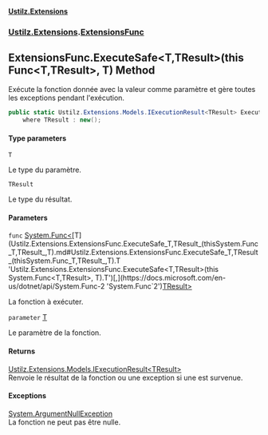 #### [Ustilz.Extensions](index.md 'index')
### [Ustilz.Extensions](Ustilz.Extensions.md 'Ustilz.Extensions').[ExtensionsFunc](Ustilz.Extensions.ExtensionsFunc.md 'Ustilz.Extensions.ExtensionsFunc')

## ExtensionsFunc.ExecuteSafe<T,TResult>(this Func<T,TResult>, T) Method

Exécute la fonction donnée avec la valeur comme paramètre et gère toutes les exceptions pendant l'exécution.

```csharp
public static Ustilz.Extensions.Models.IExecutionResult<TResult> ExecuteSafe<T,TResult>(this System.Func<T,TResult> func, T parameter)
    where TResult : new();
```
#### Type parameters

<a name='Ustilz.Extensions.ExtensionsFunc.ExecuteSafe_T,TResult_(thisSystem.Func_T,TResult_,T).T'></a>

`T`

Le type du paramètre.

<a name='Ustilz.Extensions.ExtensionsFunc.ExecuteSafe_T,TResult_(thisSystem.Func_T,TResult_,T).TResult'></a>

`TResult`

Le type du résultat.
#### Parameters

<a name='Ustilz.Extensions.ExtensionsFunc.ExecuteSafe_T,TResult_(thisSystem.Func_T,TResult_,T).func'></a>

`func` [System.Func&lt;](https://docs.microsoft.com/en-us/dotnet/api/System.Func-2 'System.Func`2')[T](Ustilz.Extensions.ExtensionsFunc.ExecuteSafe_T,TResult_(thisSystem.Func_T,TResult_,T).md#Ustilz.Extensions.ExtensionsFunc.ExecuteSafe_T,TResult_(thisSystem.Func_T,TResult_,T).T 'Ustilz.Extensions.ExtensionsFunc.ExecuteSafe<T,TResult>(this System.Func<T,TResult>, T).T')[,](https://docs.microsoft.com/en-us/dotnet/api/System.Func-2 'System.Func`2')[TResult](Ustilz.Extensions.ExtensionsFunc.ExecuteSafe_T,TResult_(thisSystem.Func_T,TResult_,T).md#Ustilz.Extensions.ExtensionsFunc.ExecuteSafe_T,TResult_(thisSystem.Func_T,TResult_,T).TResult 'Ustilz.Extensions.ExtensionsFunc.ExecuteSafe<T,TResult>(this System.Func<T,TResult>, T).TResult')[&gt;](https://docs.microsoft.com/en-us/dotnet/api/System.Func-2 'System.Func`2')

La fonction à exécuter.

<a name='Ustilz.Extensions.ExtensionsFunc.ExecuteSafe_T,TResult_(thisSystem.Func_T,TResult_,T).parameter'></a>

`parameter` [T](Ustilz.Extensions.ExtensionsFunc.ExecuteSafe_T,TResult_(thisSystem.Func_T,TResult_,T).md#Ustilz.Extensions.ExtensionsFunc.ExecuteSafe_T,TResult_(thisSystem.Func_T,TResult_,T).T 'Ustilz.Extensions.ExtensionsFunc.ExecuteSafe<T,TResult>(this System.Func<T,TResult>, T).T')

Le paramètre de la fonction.

#### Returns
[Ustilz.Extensions.Models.IExecutionResult&lt;](Ustilz.Extensions.Models.IExecutionResult_T_.md 'Ustilz.Extensions.Models.IExecutionResult<T>')[TResult](Ustilz.Extensions.ExtensionsFunc.ExecuteSafe_T,TResult_(thisSystem.Func_T,TResult_,T).md#Ustilz.Extensions.ExtensionsFunc.ExecuteSafe_T,TResult_(thisSystem.Func_T,TResult_,T).TResult 'Ustilz.Extensions.ExtensionsFunc.ExecuteSafe<T,TResult>(this System.Func<T,TResult>, T).TResult')[&gt;](Ustilz.Extensions.Models.IExecutionResult_T_.md 'Ustilz.Extensions.Models.IExecutionResult<T>')  
Renvoie le résultat de la fonction ou une exception si une est survenue.

#### Exceptions

[System.ArgumentNullException](https://docs.microsoft.com/en-us/dotnet/api/System.ArgumentNullException 'System.ArgumentNullException')  
La fonction ne peut pas être nulle.